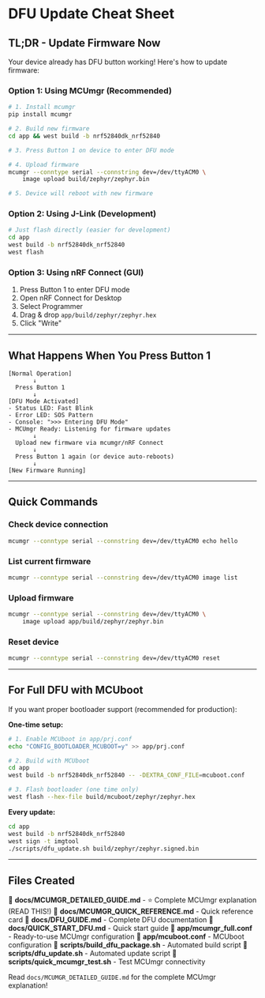 # DFU Update Cheat Sheet

## TL;DR - Update Firmware Now

Your device already has DFU button working! Here's how to update firmware:

### Option 1: Using MCUmgr (Recommended)

```bash
# 1. Install mcumgr
pip install mcumgr

# 2. Build new firmware
cd app && west build -b nrf52840dk_nrf52840

# 3. Press Button 1 on device to enter DFU mode

# 4. Upload firmware
mcumgr --conntype serial --connstring dev=/dev/ttyACM0 \
    image upload build/zephyr/zephyr.bin

# 5. Device will reboot with new firmware
```

### Option 2: Using J-Link (Development)

```bash
# Just flash directly (easier for development)
cd app
west build -b nrf52840dk_nrf52840
west flash
```

### Option 3: Using nRF Connect (GUI)

1. Press Button 1 to enter DFU mode
2. Open nRF Connect for Desktop
3. Select Programmer
4. Drag & drop `app/build/zephyr/zephyr.hex`
5. Click "Write"

---

## What Happens When You Press Button 1

```
[Normal Operation]
       ↓
  Press Button 1
       ↓
[DFU Mode Activated]
- Status LED: Fast Blink
- Error LED: SOS Pattern
- Console: ">>> Entering DFU Mode"
- MCUmgr Ready: Listening for firmware updates
       ↓
  Upload new firmware via mcumgr/nRF Connect
       ↓
  Press Button 1 again (or device auto-reboots)
       ↓
[New Firmware Running]
```

---

## Quick Commands

### Check device connection
```bash
mcumgr --conntype serial --connstring dev=/dev/ttyACM0 echo hello
```

### List current firmware
```bash
mcumgr --conntype serial --connstring dev=/dev/ttyACM0 image list
```

### Upload firmware
```bash
mcumgr --conntype serial --connstring dev=/dev/ttyACM0 \
    image upload app/build/zephyr/zephyr.bin
```

### Reset device
```bash
mcumgr --conntype serial --connstring dev=/dev/ttyACM0 reset
```

---

## For Full DFU with MCUboot

If you want proper bootloader support (recommended for production):

**One-time setup:**
```bash
# 1. Enable MCUboot in app/prj.conf
echo "CONFIG_BOOTLOADER_MCUBOOT=y" >> app/prj.conf

# 2. Build with MCUboot
cd app
west build -b nrf52840dk_nrf52840 -- -DEXTRA_CONF_FILE=mcuboot.conf

# 3. Flash bootloader (one time only)
west flash --hex-file build/mcuboot/zephyr/zephyr.hex
```

**Every update:**
```bash
cd app
west build -b nrf52840dk_nrf52840
west sign -t imgtool
./scripts/dfu_update.sh build/zephyr/zephyr.signed.bin
```

---

## Files Created

📁 **docs/MCUMGR_DETAILED_GUIDE.md** - ⭐ Complete MCUmgr explanation (READ THIS!)
📁 **docs/MCUMGR_QUICK_REFERENCE.md** - Quick reference card
📁 **docs/DFU_GUIDE.md** - Complete DFU documentation
📁 **docs/QUICK_START_DFU.md** - Quick start guide
📁 **app/mcumgr_full.conf** - Ready-to-use MCUmgr configuration
📁 **app/mcuboot.conf** - MCUboot configuration
📁 **scripts/build_dfu_package.sh** - Automated build script
📁 **scripts/dfu_update.sh** - Automated update script
📁 **scripts/quick_mcumgr_test.sh** - Test MCUmgr connectivity

Read `docs/MCUMGR_DETAILED_GUIDE.md` for the complete MCUmgr explanation!

